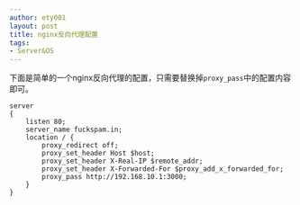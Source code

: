 ```yaml
---
author: ety001
layout: post
title: nginx反向代理配置
tags:
- Server&OS
---
```


下面是简单的一个nginx反向代理的配置，只需要替换掉`proxy_pass`中的配置内容即可。

```
server
{
    listen 80;
    server_name fuckspam.in;
    location / {
        proxy_redirect off;
        proxy_set_header Host $host;
        proxy_set_header X-Real-IP $remote_addr;
        proxy_set_header X-Forwarded-For $proxy_add_x_forwarded_for;
        proxy_pass http://192.168.10.1:3000;
    }
}

```
